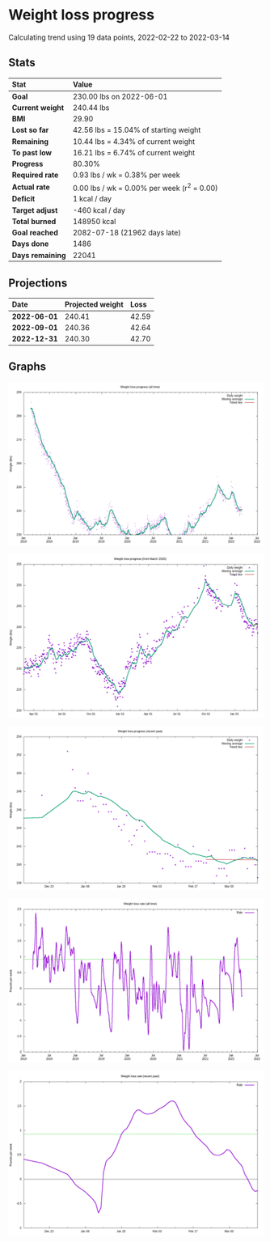 # Weight loss progress

Calculating trend using 19 data points, 2022-02-22 to 2022-03-14

## Stats

Stat|Value
:-|:-
**Goal**|230.00 lbs on 2022-06-01
**Current weight**|240.44 lbs
**BMI**|29.90
**Lost so far**|42.56 lbs = 15.04% of starting weight
**Remaining**|10.44 lbs =  4.34% of current  weight
**To past low**|16.21 lbs =  6.74% of current  weight
**Progress**|80.30%
**Required rate**|0.93 lbs / wk = 0.38% per week
**Actual rate**|0.00 lbs / wk = 0.00% per week  (r<sup>2</sup> = 0.00)
**Deficit**|1 kcal / day
**Target adjust**|-460 kcal / day
**Total burned**|148950 kcal
**Goal reached**|2082-07-18 (21962 days late)
**Days done**|1486
**Days remaining**|22041

## Projections

Date|Projected weight|Loss
:-|:-|:-
**2022-06-01**|240.41|42.59
**2022-09-01**|240.36|42.64
**2022-12-31**|240.30|42.70

## Graphs

![](weight-graph-alltime.png)

![](weight-graph-covid.png)

![](weight-graph-recent.png)

![](rate-graph-alltime.png)

![](rate-graph-recent.png)
